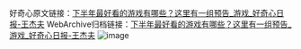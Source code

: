 好奇心原文链接：[下半年最好看的游戏有哪些？这里有一组预告_游戏_好奇心日报-王杰夫](https://www.qdaily.com/articles/10984.html)
WebArchive归档链接：[下半年最好看的游戏有哪些？这里有一组预告_游戏_好奇心日报-王杰夫](http://web.archive.org/web/20190623163453/https://www.qdaily.com/articles/10984.html)
![image](http://ww3.sinaimg.cn/large/007d5XDply1g3wg5fc41vj30u04q1kgr)